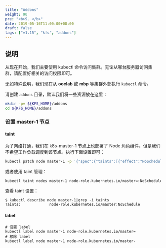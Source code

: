 ```yaml
---
title: "Addons"
weight: 90
pre: "<b>9. </b>"
date: 2019-05-16T11:00:00+08:00
draft: false
tags: ["v1.15", "kfs", "addons"]
---
```



## 说明

从现在开始，我们主要使用 kubectl 命令访问集群。无论从哪台服务器访问集群，请配置好相关的访问权限即可。

无如特殊说明，我们现在从 **ooclab** 或 **mbp** 等集群外部执行 `kubectl` 命令。

请创建 `addons` 目录，默认我们将一些资源放在这里：

```sh
mkdir -pv ${KFS_HOME}/addons
cd ${KFS_HOME}/addons
```

### 设置 master-1 节点

#### taint

为了网络打通，我们在 k8s-master-1 节点上也部署了 Node 角色组件，但是我们不希望工作负载调度到该节点。执行下面设置即可：

```sh
kubectl patch node master-1 -p '{"spec":{"taints":[{"effect":"NoSchedule","key":"node-role.kubernetes.io/master"}]}}'
```

或者使用 taint 管理：

```sh
kubectl taint nodes master-1 node-role.kubernetes.io/master=:NoSchedule
```

查看 taint 设置：

```
$ kubectl describe node master-1|grep -i taints
Taints:             node-role.kubernetes.io/master:NoSchedule
```

#### label

```
# 设置 label
kubectl label node master-1 node-role.kubernetes.io/master=
# 移除 label
kubectl label node master-1 node-role.kubernetes.io/master-
```
